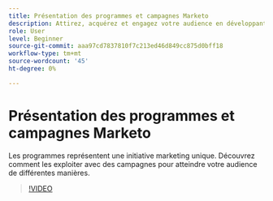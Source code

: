```yaml
---
title: Présentation des programmes et campagnes Marketo
description: Attirez, acquérez et engagez votre audience en développant une stratégie de marketing de contenu.
role: User
level: Beginner
source-git-commit: aaa97cd7837810f7c213ed46d849cc875d0bff18
workflow-type: tm+mt
source-wordcount: '45'
ht-degree: 0%

---
```


# Présentation des programmes et campagnes Marketo

Les programmes représentent une initiative marketing unique. Découvrez comment les exploiter avec des campagnes pour atteindre votre audience de différentes manières.

>[!VIDEO](https://video.tv.adobe.com/v/3418042/?quality=12&learn=on)
